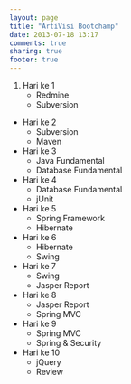 ```yaml
---
layout: page
title: "ArtiVisi Bootchamp"
date: 2013-07-18 13:17
comments: true
sharing: true
footer: true
---
```


<div markdown class="pageContent pageContentBottom">

1. Hari ke 1
	* Redmine
	* Subversion
* Hari ke 2
	* Subversion
	* Maven
* Hari ke 3
	* Java Fundamental
	* Database Fundamental
* Hari ke 4
	* Database Fundamental
	* jUnit
* Hari ke 5
	* Spring Framework
	* Hibernate
* Hari ke 6
	* Hibernate
	* Swing
* Hari ke 7
	* Swing
	* Jasper Report
* Hari ke 8
	* Jasper Report
	* Spring MVC
* Hari ke 9
	* Spring MVC
	* Spring &amp; Security
* Hari ke 10
	* jQuery
	* Review
